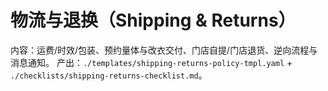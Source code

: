 # 物流与退换（Shipping & Returns）

内容：运费/时效/包装、预约量体与改衣交付、门店自提/门店退货、逆向流程与消息通知。
产出：`./templates/shipping-returns-policy-tmpl.yaml` + `./checklists/shipping-returns-checklist.md`。
